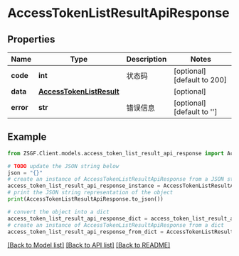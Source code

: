 # AccessTokenListResultApiResponse


## Properties

Name | Type | Description | Notes
------------ | ------------- | ------------- | -------------
**code** | **int** | 状态码 | [optional] [default to 200]
**data** | [**AccessTokenListResult**](AccessTokenListResult.md) |  | [optional] 
**error** | **str** | 错误信息 | [optional] [default to '']

## Example

```python
from ZSGF.Client.models.access_token_list_result_api_response import AccessTokenListResultApiResponse

# TODO update the JSON string below
json = "{}"
# create an instance of AccessTokenListResultApiResponse from a JSON string
access_token_list_result_api_response_instance = AccessTokenListResultApiResponse.from_json(json)
# print the JSON string representation of the object
print(AccessTokenListResultApiResponse.to_json())

# convert the object into a dict
access_token_list_result_api_response_dict = access_token_list_result_api_response_instance.to_dict()
# create an instance of AccessTokenListResultApiResponse from a dict
access_token_list_result_api_response_from_dict = AccessTokenListResultApiResponse.from_dict(access_token_list_result_api_response_dict)
```
[[Back to Model list]](../README.md#documentation-for-models) [[Back to API list]](../README.md#documentation-for-api-endpoints) [[Back to README]](../README.md)


